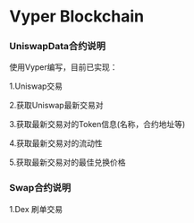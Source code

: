 # Vyper Blockchain
### UniswapData合约说明
使用Vyper编写，目前已实现：

1.Uniswap交易

2.获取Uniswap最新交易对

3.获取最新交易对的Token信息(名称，合约地址等)

4.获取最新交易对的流动性

5.获取最新交易对的最佳兑换价格

### Swap合约说明
1.Dex 刷单交易
